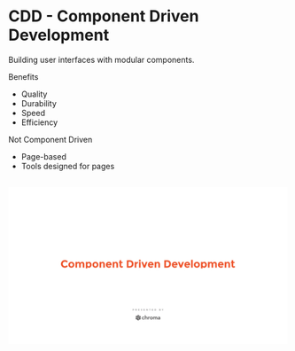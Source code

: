 # CDD - Component Driven Development

Building user interfaces with modular components.

Benefits

- Quality
- Durability
- Speed
- Efficiency

Not Component Driven

- Page-based
- Tools designed for pages

##

![](../assets/01-cdd.gif)
